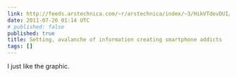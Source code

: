 ```yaml
---
link: http://feeds.arstechnica.com/~r/arstechnica/index/~3/HikVTdovDUI/the-quicker-we-can-get-info-from-smartphones-the-more-addicted-we-aresetting-avalanche-of-information-creating-smartphone-addicts.ars
date: 2011-07-26 01:14 UTC
# published: false
published: true
title: Setting, avalanche of information creating smartphone addicts
tags: []
---
```


I just like the graphic.
